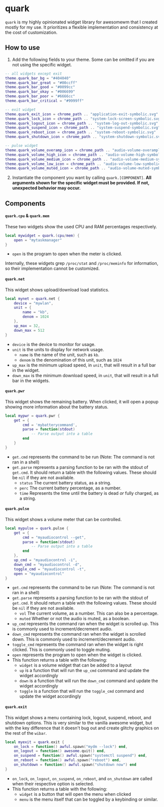 # quark

`quark` is my highly opinionated widget library for awesomewm that I created mostly for my use.
It prioritizes a flexible implementation and consistency at the cost of customization. 

## How to use

1. Add the following fields to your theme. Some can be omitted if you are not using the specific widget.

```lua
-- all widgets except exit
theme.quark_bar_bg = "#404040"
theme.quark_bar_great = "#00ccff"
theme.quark_bar_good = "#0099cc"
theme.quark_bar_okay = "#006699"
theme.quark_bar_poor = "#6666cc"
theme.quark_bar_critical = "#9999ff"

-- exit widget
theme.quark_exit_icon = chrome_path .. "application-exit-symbolic.svg"
theme.quark_lock_icon = chrome_path .. "system-lock-screen-symbolic.svg"
theme.quark_logout_icon = chrome_path .. "system-log-out-symbolic.svg"
theme.quark_suspend_icon = chrome_path .. "system-suspend-symbolic.svg"
theme.quark_reboot_icon = chrome_path .. "system-reboot-symbolic.svg"
theme.quark_shutdown_icon = chrome_path .. "system-shutdown-symbolic.svg"

-- pulse widget
theme.quark_volume_overamp_icon = chrome_path .. "audio-volume-overamplified-symbolic.svg"
theme.quark_volume_high_icon = chrome_path .. "audio-volume-high-symbolic.svg"
theme.quark_volume_medium_icon = chrome_path .. "audio-volume-medium-symbolic.svg"
theme.quark_volume_low_icon = chrome_path .. "audio-volume-low-symbolic.svg"
theme.quark_volume_muted_icon = chrome_path .. "audio-volume-muted-symbolic.svg"
```

2. Instantiate the component you want by calling `quark.[COMPONENT]`. **All arguments shown for
the specific widget must be provided. If not, unexpected behavior may occur.**

## Components

#### `quark.cpu` & `quark.mem`

These two widgets show the used CPU and RAM percentages respectively.

```lua
local mywidget = quark.(cpu/mem) {
	open = "mytaskmanager"
}
```

- `open` is the program to open when the meter is clicked.

Internally, these widgets grep `/proc/stat` and `/proc/meminfo` for information, so their
implementation cannot be customized.

#### `quark.net`

This widget shows upload/download load statistics.

```lua
local mynet = quark.net { 
    device = "mywlan",
    unit = {
        name = "kb",
        denom = 1024
    },
    up_max = 32,
    down_max = 512
}
```

- `device` is the device to monitor for usage.
- `unit` is the units to display for network usage.
	- `name` is the name of the unit, such as `kb`.
	- `denom` is the denomination of this unit, such as `1024`
- `up_max` is the minimum upload speed, in `unit`, that will result in a full bar in the widget.
- `down_max` is the minimum download speed, in `unit`, that will result in a full bar in the widgets.

#### `quark.pwr`

This widget shows the remaining battery. When clicked, it will open a popup showing more information
about the battery status.

```lua
local mypwr = quark.pwr {
	get = {
        cmd = 'mybatterycommand',
        parse = function(stdout)
        	-- Parse output into a table
        end
    }
}
```

- `get.cmd` represents the command to be run (Note: The command is not ran in a shell)
- `get.parse` represents a parsing function to be ran with the stdout of `get.cmd`.
It should return a table with the following values. These should be `nil` if they are not available.
	- `status` The current battery status, as a string.
	- `perc` The current battery percentage, as a number.
	- `time` Represents the time until the battery is dead *or* fully charged, as a string.

#### `quark.pulse`

This widget shows a volume meter that can be controlled.

```lua
local mypulse = quark.pulse {
    get = {
        cmd = "myaudiocontrol --get",
        parse = function(stdout)        
        	-- Parse output into a table
        end
    },
    up_cmd = "myaudiocontrol -i",
    down_cmd = "myaudiocontrol -d",
    toggle_cmd = "myaudiocontrol -t",
    open = "myaudiocontrol"
}
```

- `get.cmd` represents the command to be run (Note: The command is not ran in a shell)
- `get.parse` represents a parsing function to be ran with the stdout of `get.cmd`.
It should return a table with the following values. These should be `nil` if they are not available.
	- `vol` The current volume, as a number. This can also be a percentage.
	- `muted` Whether or not the audio is muted, as a boolean.
- `up_cmd` represents the command ran when the widget is scrolled up. This is commonly used to increment/decrement audio.
- `down_cmd` represents the command ran when the widget is scrolled down. This is commonly used to increment/decrement audio.
- `toggle_cmd` represents the command ran when the widget is right clicked. This is commonly used to toggle muting.
- `open` represents the program to open when the widget is clicked.
- This function returns a table with the following:
    - `widget` is a volume widget that can be added to a layout
    - `up` is a function that will run the `up_cmd` command and update the widget accordingly
    - `down` is a function that will run the `down_cmd` command and update the widget accordingly
    - `toggle` is a function that will run the `toggle_cmd` command and update the widget accordingly

#### `quark.exit`

This widget shows a menu containing lock, logout, suspend, reboot, and shutdown options.
This is very similar to the vanilla awesome widget, but with the key difference that it
doesn't bug out and create glitchy graphics on the rest of the `wibar`.

```lua
local myexit = quark.exit {
    on_lock = function() awful.spawn("mydm --lock") end,
    on_logout = function() awesome.quit() end,
    on_suspend = function() awful.spawn("systemctl suspend") end,
    on_reboot = function() awful.spawn("reboot") end,
    on_shutdown = function() awful.spawn("shutdown now") end
}
```

- `on_lock`, `on_logout`, `on_suspend`, `on_reboot`, and `on_shutdown` are called when
their respective option is selected.
- This function returns a table with the following:
    - `widget` is a button that will open the menu when clicked
    - `menu` is the menu itself that can be toggled by a keybinding or similar.